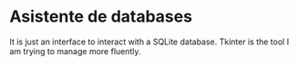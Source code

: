<h1>Asistente de databases</h1>
<p>It is just an interface to interact with a SQLite database. Tkinter is the tool I am trying to manage more fluently.</p>
